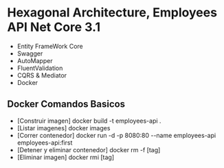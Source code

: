 ﻿# Hexagonal Architecture, Employees API Net Core 3.1

+ Entity FrameWork Core
+ Swagger
+ AutoMapper
+ FluentValidation
+ CQRS & Mediator
+ Docker

## Docker Comandos Basicos

* [Construir imagen] docker build -t employees-api .
* [Listar imagenes] docker images
* [Correr contenedor] docker run -d -p 8080:80 --name employees-api employees-api:first
* [Detener y eliminar contenedor] docker rm -f [tag]
* [Eliminar imagen] docker rmi [tag]